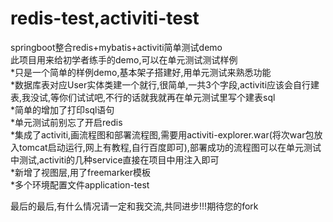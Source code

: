 # redis-test,activiti-test
springboot整合redis+mybatis+activiti简单测试demo  
此项目用来给初学者练手的demo,可以在单元测试测试样例  
*只是一个简单的样例demo,基本架子搭建好,用单元测试来熟悉功能  
*数据库表对应User实体类建一个就行,很简单,一共3个字段,activiti应该会自行建表,我没试,等你们试试吧,不行的话就我就再在单元测试里写个建表sql  
*简单的增加了打印sql语句  
*单元测试前别忘了开启redis  
*集成了activiti,画流程图和部署流程图,需要用activiti-explorer.war(将次war包放入tomcat启动运行,网上有教程,自行百度即可),部署成功的流程图可以在单元测试中测试,activiti的几种service直接在项目中用注入即可  
*新增了视图层,用了freemarker模板  
*多个环境配置文件application-test  
  
  

最后的最后,有什么情况请一定和我交流,共同进步!!!期待您的fork